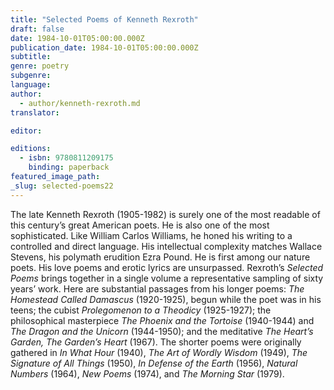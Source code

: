 ```yaml
---
title: "Selected Poems of Kenneth Rexroth"
draft: false
date: 1984-10-01T05:00:00.000Z
publication_date: 1984-10-01T05:00:00.000Z
subtitle:
genre: poetry
subgenre:
language:
author:
  - author/kenneth-rexroth.md
translator:

editor:

editions:
  - isbn: 9780811209175
    binding: paperback
featured_image_path:
_slug: selected-poems22
---
```


The late Kenneth Rexroth (1905-1982) is surely one of the most readable of this century’s great American poets. He is also one of the most sophisticated. Like William Carlos Williams, he honed his writing to a controlled and direct language. His intellectual complexity matches Wallace Stevens, his polymath erudition Ezra Pound. He is first among our nature poets. His love poems and erotic lyrics are unsurpassed. Rexroth’s _Selected Poems_ brings together in a single volume a representative sampling of sixty years’ work. Here are substantial passages from his longer poems: _The Homestead Called Damascus_ (1920-1925), begun while the poet was in his teens; the cubist _Prolegomenon to a Theodicy_ (1925-1927); the philosophical masterpiece _The Phoenix and the Tortoise_ (1940-1944) and _The Dragon and the Unicorn_ (1944-1950); and the meditative _The Heart’s Garden, The Garden’s Heart_ (1967). The shorter poems were originally gathered in _In What Hour_ (1940), _The Art of Wordly Wisdom_ (1949), _The Signature of All Things_ (1950), _In Defense of the Earth_ (1956), _Natural Numbers_ (1964), _New Poems_ (1974), and _The Morning Star_ (1979).

